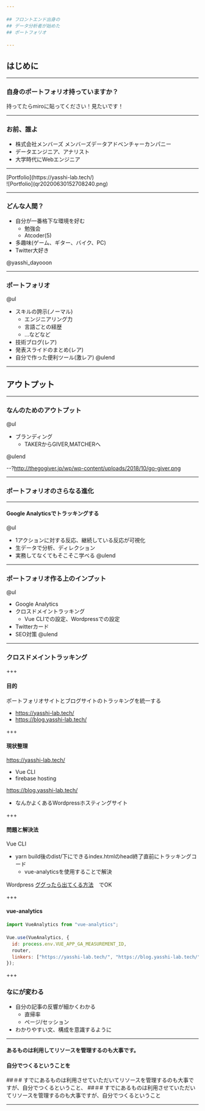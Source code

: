 ```yaml
---

## フロントエンド出身の
## データ分析者が始めた
## ポートフォリオ

---
```


## はじめに

---

### 自身のポートフォリオ持っていますか？
持ってたらmiroに貼ってください！見たいです！

---

### お前、誰よ

- 株式会社メンバーズ
    メンバーズデータアドベンチャーカンパニー
- データエンジニア、アナリスト
- 大学時代にWebエンジニア

<hr>
[Portfolio](https://yasshi-lab.tech/)<br>
![Portfolio](qr20200630152708240.png)

---

### どんな人間？
- 自分が一番格下な環境を好む
    - 勉強会
    - Atcoder(5)
- 多趣味(ゲーム、ギター、バイク、PC)
- Twitter大好き

@yasshi_dayooon

---

### ポートフォリオ

@ul
- スキルの誇示(ノーマル)
    - エンジニアリング力
    - 言語ごとの経歴
    - ...などなど
- 技術ブログ(レア)
- 発表スライドのまとめ(レア)
- 自分で作った便利ツール(激レア)
@ulend

---

## アウトプット

---

### なんのためのアウトプット

@ul

- ブランディング
    - TAKERからGIVER,MATCHERへ

@ulend

--?http://thegogiver.jp/wp/wp-content/uploads/2018/10/go-giver.png

---

### ポートフォリオのさらなる進化

---

#### Google Analyticsでトラッキングする
@ul
- 1アクションに対する反応、継続している反応が可視化
- 生データで分析、ディレクション
- 実務してなくてもそこそこ学べる
@ulend

---

### ポートフォリオ作る上のインプット
@ul
- Google Analytics
- クロスドメイントラッキング
    - Vue CLIでの設定、Wordpressでの設定
- Twitterカード
- SEO対策
@ulend

---

### クロスドメイントラッキング

+++

#### 目的
ポートフォリオサイトとブログサイトのトラッキングを統一する
- https://yasshi-lab.tech/
- https://blog.yasshi-lab.tech/

+++

#### 現状整理
https://yasshi-lab.tech/
- Vue CLI
- firebase hosting

https://blog.yasshi-lab.tech/
- なんかよくあるWordpressホスティングサイト

+++
#### 問題と解決法
Vue CLI
- yarn build後のdist/下にできるindex.htmlのhead終了直前にトラッキングコード
    - vue-analyticsを使用することで解決

Wordpress
[ググったら出てくる方法](https://wacul-ai.com/blog/access-analysis/google-analytics-setting/wp-ga/)　でOK

+++
#### vue-analytics

```js
import VueAnalytics from "vue-analytics";

Vue.use(VueAnalytics, {
  id: process.env.VUE_APP_GA_MEASUREMENT_ID,
  router,
  linkers: ["https://yasshi-lab.tech/", "https://blog.yasshi-lab.tech/"]
});
```

+++

### なにが変わる
- 自分の記事の反響が細かくわかる
    - 直帰率
    - ページ/セッション
- わかりやすい文、構成を意識するように

---

#### あるものは利用してリソースを管理するのも大事です。
#### 自分でつくるということを
##＃# すでにあるものは利用させていただいてリソースを管理するのも大事ですが、自分でつくるということ、
##＃# すでにあるものは利用させていただいてリソースを管理するのも大事ですが、自分でつくるということ

---
